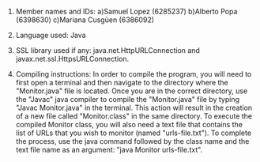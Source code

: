 1. Member names and IDs:
   a)Samuel Lopez (6285237)
   b)Alberto Popa (6398630)
   c)Mariana Cusgüen (6386092)

3. Language used: Java
   
4. SSL library used if any: java.net.HttpURLConnection and javax.net.ssl.HttpsURLConnection.
   
5. Compiling instructions: In order to compile the program, you will need to first open a terminal and then navigate to the directory where the "Monitor.java" file is located. 
Once you are in the correct directory, use the "Javac" java compiler to compile the "Monitor.java" file by typing "Javac Monitor.java" in the terminal. 
This action will result in the creation of a new file called "Monitor.class" in the same directory. To execute the compiled Monitor class, you will also 
need a text file that contains the list of URLs that you wish to monitor (named "urls-file.txt"). To complete the process, use the java command followed 
by the class name and the text file name as an argument: "java Monitor urls-file.txt".
